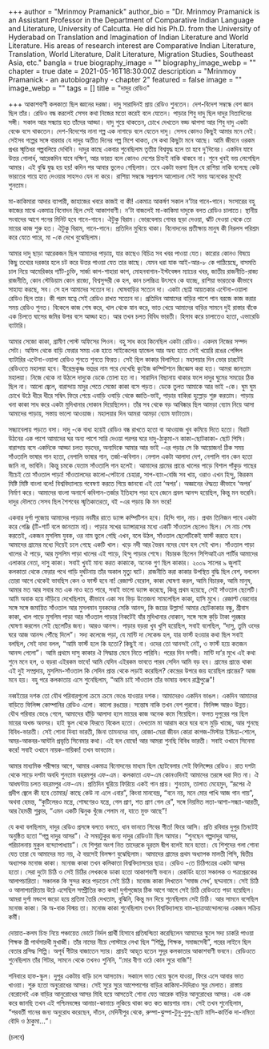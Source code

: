 +++
author = "Mrinmoy Pramanick"
author_bio = "Dr. Mrinmoy Pramanick is an Assistant Professor in the Department of Comparative Indian Language and Literature, University of Calcutta. He did his Ph.D. from the University of Hyderabad on Translation and Imagination of Indian Literature and World Literature.  His areas of research interest are Comparative Indian Literature, Translation, World Literature, Dalit Literature, Migration Studies, Southeast Asia, etc."
bangla = true
biography_image = ""
biography_image_webp = ""
chapter = true
date = 2021-05-16T18:30:00Z
description = "Mrinmoy Pramanick - an autobiography - chapter 2"
featured = false
image = ""
image_webp = ""
tags = []
title = "দাদুর রেডিও"

+++
আকাশবাণী কলকাতা ছিল জ্ঞানের দরজা। দাদু সারাদিনই প্রায় রেডিও শুনতেন। দেশ-বিদেশ সম্বন্ধে বেশ জ্ঞান ছিল তাঁর। রেডিও বন্ধ করলেই সেসব কথা নিজের মতো করেই বলে যেতেন। পাড়ার শিবু দাদু ছিল দাদুর নিত্যদিনের সঙ্গী। সকাল আর সন্ধ্যায় হত তাঁদের আড্ডা। দাদু শুয়ে থাকতেন, চোখে দেখতেন বড্ড ঝাপসা আর শিবু দাদু একটা বেঞ্চে বসে থাকতেন। দেশ-বিদেশের নানা গল্প এক নাগাড়ে বলে যেতেন দাদু। সেসব কোনও কিছুই আমার মনে নেই। সেইসব গল্পের সঙ্গে বারবার যে দাদুর অতীত দিনের গল্প মিশে থাকত, সে কথা কিছুটা মনে আছে। আমি জীবনে ওরকম প্রখর স্মৃতিধর গল্পবলিয়ে দেখিনি। দাদুর কাছে একবার শুনেছিলাম তৃতীয় বিশ্বযুদ্ধ হলে তা হবে দু’দিনের। একদিন যাবে উত্তর গোলার্ধ, আরেকদিন যাবে দক্ষিণ, আর ভারত বলে কোনও দেশের চিহ্নই নাকি থাকবে না। শুনে খুবই ভয় লেগেছিল আমার। এই বুঝি যুদ্ধ হয় হয়! কদিন পর আবার ভুলেও গেছিলাম। তবে একটা ভরসা ছিল যে রাশিয়া নাকি বলেছে কেউ ভারতের গায়ে হাত দেওয়ার সাহসও যেন না করে। রাশিয়া সম্বন্ধে সপ্রশংস আলোচনা সেই সময় অনেকের মুখেই শুনতাম।

মা-কাকিমারা আদার ব্যাপারী, জাহাজের খবরে কাজই বা কী! একমাত্র আকর্ষণ সকাল ন’টার গানে-গানে। সংসারের বহু কাজের মাঝে একমাত্র বিনোদন ছিল সেই আকাশবাণী। ন’টা বাজলেই মা-কাকিমা দাদুকে বলত রেডিও চালাতে। স্থানীয় সংবাদের আগে পনের মিনিট হবে গানে-গানে। ঐটুকু বিরাম। ভোরবেলায় গোবর ছড়া দেওয়া, ঝাঁট দেওয়া থেকে তো মায়ের কাজ শুরু হত। ঐটুকু বিরাম, গানে-গানে। প্রতিদিন মুখিয়ে থাকা। বিনোদনের প্রতীক্ষায় মানুষ কী নিরলস পরিশ্রম করে যেতে পারে, মা -কে দেখে বুঝেছিলাম।

আমার দাদু ছাড়া আরেকজন ছিল আমাদের পাড়ায়, যার কাছেও বিচিত্র সব খবর পাওয়া যেত। কারোর কোনও বিষয়ে কিছু তথ্যের দরকার হলে চট করে উত্তর পাওয়া যেত তার কাছে। যেমন ধরা যাক আই-আর-৮ কে পাঠিয়েছে, বাসমতি চাল নিয়ে আমেরিকার গ্যাঁট-চুক্তি, সার্জা কাপ-শাহারা কাপ, মোহনবাগান-ইস্টবেঙ্গল ম্যাচের খবর, জাতীয় রাজনীতি-রাজ্য রাজনীতি, কোন স্টেডিয়াম কোন রাজ্যে, বিশ্বসুন্দরী কে হল, কান চলচ্চিত্র উৎসবে কে যাচ্ছে, রাশিয়া ভারতকে কীভাবে সাহায্য করছে, সব। সে হল আমাদের সত্যেন দা। ঘোষবাড়ির সত্যেন দা। একটা ছোট্ট আয়তকার এন্টেনা-ওয়ালা রেডিও ছিল তার। কী পরম যত্নে সেই রেডিও রাখত সত্যেন দা। প্রতিদিন আমাদের বাড়ির পাশে পান বরজে কাজ করার সময় রেডিও শুনত। বিকেলে কাজ শেষ করে, খাল থেকে স্নান করে, ভাত খেয়ে আমাদের বাড়ির সামনে দুই রাস্তার বাঁকে এক চিলতে ঘাসের জমির উপর বসে আড্ডা হত। আর তখন চলত বিবিধ ভারতী। হিসাব করে চালাতেও হতো, এভারেডি ব্যাটারি।

আমার সেজো কাকা, গ্রামীণ পোস্ট অফিসের পিওন। বহু সাধ করে কিনেছিল একটা রেডিও। একদম নিজের সম্পদ সেটা। অফিস থেকে বাড়ি ফেরার সময় এক হাতে সাইকেলের হ্যান্ডেল আর অন্য হাতে সেই খয়েরি রঙের পেন্সিল ব্যাটারির এন্টেনা-ওয়ালা রেডিও শুনতে শুনতে ফিরত। সেই ছিল কাকার বিলাসিতা। মহালয়ার দিন ভোর চারটেই রেডিওতে মহালয়া হবে। বীরেন্দ্রকৃষ্ণ ভদ্রের নাম পরে দেখেছি ক্যুইজ কম্পিটশনে জিজ্ঞেস করা হত। আমরা জানতাম মহালয়া। নিজে থেকে না উঠলে দাদুকে ডেকে তোলা হত না। সারাদিন বিছানায় থাকার ফলে দাদুর ঘুমের সময়ের ঠিক ছিল না। আলো জ্বেলে, বারান্দায় মাদুর পেতে সেজো কাকা বসে পড়ত। ডেকে তুলত আমাকে আর ভাই -কে। ঘুম ঘুম চোখে উঠে ধীরে ধীরে সম্বিৎ ফিরে পেয়ে এবাড়ি ওবাড়ি থেকে জ্ঞাতি-ভাই, পাড়ার বাকিরা হুল্লোড় শুরু করতাম। পাড়ায় খনা কাকা সাধ করে একটা মুদিখানার দোকান দিয়েছিলেন। তাঁর সব থেকে বড় আবিষ্কার ছিল আমড়া ব্যোম নিয়ে আসা আমাদের পাড়ায়, সস্তায় ভালো আওয়াজ। মহালয়ার দিন আমরা আমড়া ব্যোম ফাটাতাম।

সন্ধ্যাবেলায় পড়তে বসা। দাদু -কে বাধ্য হয়েই রেডিও বন্ধ রাখতে হতো বা আওয়াজ খুব কমিয়ে দিতে হতো। বিরাট উঠনের এক পাশে আমাদের ঘর অন্য পাশে সারি দেওয়া পরপর ঘরে দাদু-ঠাকুমা-ন কাকা-ছোটকাকা- ছোট পিসি। বারান্দায় বসে একদিকে আড্ডা চলত বড়দের, অন্যদিকে আমার আর ভাই -এর পড়ার সে কি আয়োজন! ঠিক সময় সাঁওতালি ভাষার গান হতো, নেপালি ভাষার গান, তর্জা-কবিগান। নেপাল একটা আলাদা দেশ, নেপালি গান কেন হতো জানি না, ভাবিনি। কিন্তু চমকে যেতাম সাঁওতালি গান হলেই। আমাদের গ্রামের প্রান্তে খালের পাড়ে বিশাল পাঁকুড় গাছের নীচেই তো সাঁওতাল পাড়া! সাঁওতালদের কালো-পেটানো চেহারা, সাপ-ব্যাং-বেজি সব খায়, ওরাও এখন হিন্দু, কিরকম মিষ্টি মিষ্টি বাংলা বলে! বিশ্ববিদ্যালয়ে গবেষণা করতে গিয়ে জানবো এই তো ‘অপর’। অজ্ঞানের ঔদ্ধত্য কীভাবে ‘অপর’ নির্মাণ করে। আমাদের বাংলা অনার্সে কবিগান-তর্জার ইতিহাস পড়া হবে জেনে প্রবল আনন্দ হয়েছিল, কিন্তু মন ভরেনি। দাদুর দৌলতে সেসব ছিল শৈশবের স্মৃতিকাতরতা, বই -এর পড়ায় কি মন ভরে!

একবার দুর্গা পুজোয় আমাদের পাড়ায় নবমীর রাতে ড্যান্স কম্পিটিশন হবে। হিন্দি গান, নাচ। প্রথম তিনিজন পাবে একটা করে গেঞ্জি (টি-শার্ট বলে জানতাম না)। পাড়ার সখের ড্যান্সারদের মধ্যে একটি সাঁওতাল ছেলেও ছিল। সে নাচ শেষ করতেই, একজন মুসলিম যুবক, ওর নাম ভুলে গেছি এখন, বলে উঠল, সাঁওতাল ছেলেটিকেই ফার্স্ট করতে হবে। আমাদের গ্রামের মধ্যে দিয়েই চলে গেছে একটি খাল। খড়ে নদী আর ভৈরব নদের যোগ হল সেই খাল। সাঁওতাল পাড়া খালের ঐ পাড়ে, আর মুসলিম পাড়া খালের এই পাড়ে, হিন্দু পাড়ার শেষে। বিচারক ছিলেন সিপিআইএম পার্টির আমাদের এলাকার নেতা, দাসু কাকা। সবাই খুবই মান্য করত কাকাকে, অনেক গুণ ছিল কাকার। ২০০৯ সালের ৯ জুলাই কলকাতা থেকে ফেরার পথে গাড়ি দুর্ঘটনায় তাঁর অকাল মৃত্যু ঘটে। রাজনীতি করা কাকার উপস্থিত বুদ্ধি ছিল বেশ, বললেন তোরা আগে থেকেই ভাবছিস কেন ও ফার্স্ট হবে না! রেজাল্ট বেরোল, কাকা ঘোষণা করল, আমি বিচারক, আমি মানুষ, আমার মত আর সবার মত এক নাও হতে পারে, সবাই ভালো ড্যান্স করেছে, কিন্তু প্রথম হয়েছে, সেই সাঁওতাল ছেলেটি। আমি অবাক হয়ে দাঁড়িয়ে দেখেছিলাম, কীভাবে একা সব ভিড় উত্তেজনা সামলেছিল কাকা, হাসি মুখে। রেজাল্ট বেরনোর সঙ্গে সঙ্গে জমায়িত সাঁওতাল আর মুসলমান যুবকদের সেকি আনন্দ, কি জয়ের উল্লাস! আমার ছোটকাকার বন্ধু, শ্রীবাস কাকা, খাল পাড়ে মুসলিম পাড়া আর সাঁওতাল পাড়ার নিকটেই যাঁর মুদিখানার দোকান, সঙ্গে সঙ্গে কুড়ি টাকা পুরষ্কার ঘোষণা করলেন সেই ছেলেটির জন্য। আরও আনন্দ। পাড়ার বড়রা খুব খুশি হয়েছিল, সবাই বলেছিল, “দাসু, তুমি ওদের ঘরে আজ আনন্দ পৌঁছে দিলে”। সদ্য কলেজে পড়া, যে মান্টি দা সেকেন্ড হল, যার ফার্স্ট হওয়ার কথা ছিল সবাই বলছিল, সেই দাদা বলল, “আমি ফার্স্ট হলে কি হতো? কিছুই না। ওদের তো আনন্দই নেই, ও ফার্স্ট হয়ে কতজন আনন্দ পেলো”। আমি প্রথমে দাসু কাকার ঐ সিদ্ধান্ত মেনে নিতে পারিনি। পরের দিন দশমী। মান্টি দা’র মুখে এই কথা শুনে মনে হল, ও বড়রা এইরকম ভাবে! আমি যেদিন এইরকম ভাবতে পারব সেদিন আমি বড় হব। গ্রামের প্রান্তে থাকা এই দুই সম্প্রদায়, মুসলিম-সাঁওতাল কি সেদিন প্রান্ত থেকে লড়াই করেছিল? কেন্দ্রের উপরে জয় হয়েছিল প্রান্তের? আজ মনে হয়। বহু পরে কলকাতায় এসে শুনেছিলাম, “আমি চাই সাঁওতাল তাঁর ভাষায় বলবে রাষ্ট্রপুঞ্জে”!

নব্বইয়ের দশক তো যৌথ পরিবারগুলো ক্রমে ক্রমে ভেঙে যাওয়ার দশক। আমাদেরও একদিন ভাঙল। একদিন আমাদের বাড়িতে ফিলিপ্স কোম্পানির রেডিও এলো। কালো রঙয়ের। সন্তোষ নাকি তখন বেশ পুরনো। ফিলিপ্স আরও উন্নত। যৌথ পরিবার ভেঙে গেলে, আমাদের হাঁড়ি আলাদা হলে মায়ের কাজ অনেক কমে গিয়েছিল। ফলত দুপুরের পর ছিল মায়ের অখন্ড অবসর। হাই স্কুল থেকে ফিরতে বিকেল হতো। দেখতাম মা আরাম করে ঘরে বসে মুড়ি খাচ্ছে, আর শুনছে বিবিধ-ভারতী। সেই শোনা দিব্যা ভারতী, জিনা তামনদের নাম, রোজা-মেরা জীবন কোরা কাগজ-মিস্টার ইন্ডিয়া-শোলে, অমর-আকবর-আন্টনি প্রভৃতি সিনেমার কথা। এই হল বোম্বে! আর আমরা শুনছি বিবিধ ভারতী। সবাই ওখানে সিনেমা করে! সবাই ওখানে নায়ক-নায়িকা! তখন ভাবতাম।

আমার মাধ্যমিক পরীক্ষার আগে, আমার একমাত্র বিনোদনের মাধ্যম ছিল ছোটবেলার সেই ফিলিপ্সের রেডিও। রাত দশটা থেকে সাড়ে দশটা অবধি শুনতাম বহরমপুর এফ-এম। কলকাতা এফ-এম কোনওদিনই আমাদের তরঙ্গে ধরা দিত না। ঐ আধঘন্টায় চলত বহরমপুর এফ-এম। প্রতিদিন ঘুরিয়ে ফিরিয়ে একই গান প্রায়। শুনতাম, তালাত মেহেমুদ, “রূপের ঐ প্রদীপ জ্বেলে কী হবে তোমার/ কাছে কেউ না এলে এবার”, কিংবা মানবেন্দ্র, “বনে নয়, মনে মোর পাখি আজ গান গায়”, অথবা হেমন্ত, “কুটিলেরও মন্ত্রে, শোষণেরও যন্ত্রে, গেল প্রাণ, শত প্রাণ গেল রে”, সঙ্গে নিয়মিত লতা-আশা-সন্ধ্যা-আরতী, আর হৈমন্তী শুক্লার, “এমন একটি ঝিনুক খুঁজে পেলাম না, যাতে মুক্ত আছে”!

যে কথা বলছিলাম, দাদুর রেডিও প্রসঙ্গে বলতে বলতে, ধান ভানতে শিবের গীত! ফিরে আসি। প্রতি রবিবার দুপুর তিনটেই অনুষ্ঠিত হতো “গল্প দাদুর আসর”। ঐ সময়টুকুর জন্য দাদুর রেডিওটা ছিল আমার। “শুনছেন গল্পদাদুর আসর, পরিচালনায় মুকুল বন্দ্যোপাধ্যায়”। যে শিশুরা অংশ নিত তাদেরকে দূরতম দ্বীপ বলেই মনে হতো। যে শিশুদের গলা শোনা যেত তারা যে আমাদের মত নয়, ঐ বয়সেই বিলক্ষণ বুঝেছিলাম। আমাদের গ্রামের প্রথম অধ্যাপক মালতী পিসি, দ্বিতীয় অধ্যাপক মনোজ কাকা। মনোজ কাকা তখন কলিকাতা বিশ্ববিদ্যালয়ের ছাত্র। রেডিও -তে চিঠিপত্রের একটা আসর হতো। সেরা দুটো চিঠি ও সেই চিঠির লেখককে ডাকা হতো আকাশবাণী ভবনে। রেকর্ডিং হতো সঞ্চালক ও পত্রপ্রেরকের আলাপচারিতা। সঞ্চালক কি সুন্দর করে পড়তেন সেই চিঠি। মনোজ কাকা লিখতেন ‘সমাজ সেখ’, ছদ্মনামে। সেই চিঠি ও আলাপচারিতায় উঠে এসেছিল সম্প্রীতির কত কথা! দুর্গাপুজোর ঠিক আগে আগে সেই চিঠি রেডিওতে পড়া হয়েছিল। আমরা দুর্গা মন্ডপে জড়ো হয়ে প্রতিমা তৈরি দেখতাম, বুঝিনি, কিন্তু মন দিয়ে শুনেছিলাম সেই চিঠি। আর সামনে বসেছিল মনোজ কাকা। কি অ-বাক বিস্ময় তা। মনোজ কাকা শুনেছিলাম তখন বিশ্ববিদ্যালয়ে বাম-ছাত্রআন্দোলনের একজন সক্রিয় কর্মী।

দোয়াত-কলম চিহ্ন নিয়ে পঞ্চায়েত ভোটে নির্দল প্রার্থী হিসাবে প্রতিদ্বন্দ্বিতা করেছিলেন আমাদের স্কুলে সদ্য চাকরি পাওয়া শিক্ষক শ্রী পার্থসারথী মুখার্জী। তাঁর নামের নীচে পোস্টারে লেখা ছিল “শিল্পি, শিক্ষক, সমাজসেবী”, পরের লাইনে ছিল বেতার প্রসিদ্ধ শিল্পি। অপূর্ব গীটার বাজাতেন স্যার। প্রায়ই আহূত হতেন সুদূর কলকাতার আকাশবাণী ভবনে। রেডিওতে শুনেছিলাম তাঁর গিটার, সামনে থেকে তখনও শুনিনি, “মোর বীণা ওঠে কোন সুরে বাজি”!

শনিবারে হাফ-স্কুল। দুপুর একটায় বাড়ি চলে আসতাম। সকালে ভাত খেয়ে স্কুলে যাওয়া, ফিরে এসে আবার ভাত খাওয়া। শুরু হতো অনুরোধের আসর। সেই সুরে সুরে আশেপাশের বাড়ির কাকিমা-দিদিরাও সুর মেলাত। রাস্তায় বেরোলেই এক বাড়ির আনুরোধের আসর মিহি হয়ে আসতেই শোনা যেত আরেক বাড়ির আনুরোধের আসর। এক এক করে জানছি তখন এই পশ্চিমবঙ্গের আনাচা-কানাচে লুকিয়ে থাকা কত কত জায়গার নাম। সেই তখন শুনেছিলাম, “পরবর্তী গানের জন্য অনুরোধ করেছেন, দাঁতন, মেদিনীপুর থেকে, রুম্পা-ঝুম্পা-টুনু-বুলু-ছোট মাসি-কার্তিক দা-নমিতা বৌদি ও ঠাকুমা...”।

(চলবে)